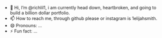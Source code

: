 - 👋 Hi, I’m @richlil1, i am currently head down, heartbroken, and going to build a billion dollar portfolio.
- 📫 How to reach me, through github please or instagram is 1elijahsmith.
- 😄 Pronouns: ...
- ⚡ Fun fact: ...

<!---
richlil1/richlil1 is a ✨ special ✨ repository because its `README.md` (this file) appears on your GitHub profile.
You can click the Preview link to take a look at your changes.
--->
